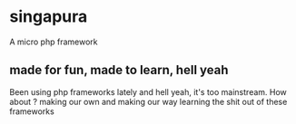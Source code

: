 # singapura
A micro php framework

## made for fun, made to learn, hell yeah
Been using php frameworks lately and hell yeah, it's too mainstream. How about ? making our own and making our way learning the shit out of these frameworks
